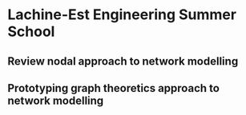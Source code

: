 # Lachine-Est Engineering Summer School

## Review nodal approach to network modelling

## Prototyping graph theoretics approach to network modelling
 
